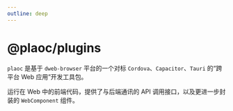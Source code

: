 ```yaml
---
outline: deep
---
```


# @plaoc/plugins

<Badges name="@plaoc/plugins" />
<Platform supports="iOS,Android,MacOS,Windows" />

`plaoc` 是基于 `dweb-browser` 平台的一个对标 `Cordova`、`Capacitor`、`Tauri` 的“跨平台 Web 应用”开发工具包。

运行在 Web 中的前端代码，提供了与后端通讯的 API 调用接口，以及更进一步封装的 `WebComponent` 组件。